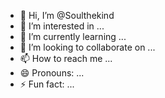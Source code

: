 - 👋 Hi, I’m @Soulthekind
- 👀 I’m interested in ...
- 🌱 I’m currently learning ...
- 💞️ I’m looking to collaborate on ...
- 📫 How to reach me ...
- 😄 Pronouns: ...
- ⚡ Fun fact: ...

<!---
Soulthekind/Soulthekind is a ✨ special ✨ repository because its `README.md` (this file) appears on your GitHub profile.
You can click the Preview link to take a look at your changes.
--->
